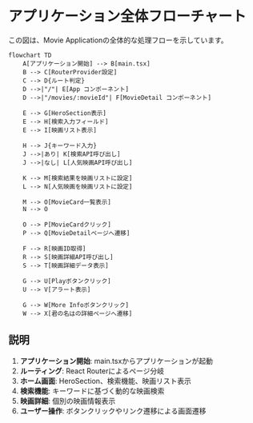 # アプリケーション全体フローチャート

この図は、Movie Applicationの全体的な処理フローを示しています。

```mermaid
flowchart TD
    A[アプリケーション開始] --> B[main.tsx]
    B --> C[RouterProvider設定]
    C --> D{ルート判定}
    D -->|"/"| E[App コンポーネント]
    D -->|"/movies/:movieId"| F[MovieDetail コンポーネント]
    
    E --> G[HeroSection表示]
    E --> H[検索入力フィールド]
    E --> I[映画リスト表示]
    
    H --> J{キーワード入力}
    J -->|あり| K[検索API呼び出し]
    J -->|なし| L[人気映画API呼び出し]
    
    K --> M[検索結果を映画リストに設定]
    L --> N[人気映画を映画リストに設定]
    
    M --> O[MovieCard一覧表示]
    N --> O
    
    O --> P[MovieCardクリック]
    P --> Q[MovieDetailページへ遷移]
    
    F --> R[映画ID取得]
    R --> S[映画詳細API呼び出し]
    S --> T[映画詳細データ表示]
    
    G --> U[Playボタンクリック]
    U --> V[アラート表示]
    
    G --> W[More Infoボタンクリック]
    W --> X[君の名はの詳細ページへ遷移]
```

## 説明

1. **アプリケーション開始**: main.tsxからアプリケーションが起動
2. **ルーティング**: React Routerによるページ分岐
3. **ホーム画面**: HeroSection、検索機能、映画リスト表示
4. **検索機能**: キーワードに基づく動的な映画検索
5. **映画詳細**: 個別の映画情報表示
6. **ユーザー操作**: ボタンクリックやリンク遷移による画面遷移
